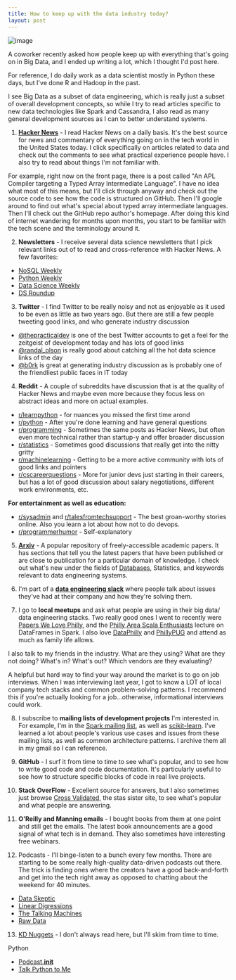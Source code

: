 ```yaml
---
title: How to keep up with the data industry today?  
layout: post
---
```


![image](https://raw.githubusercontent.com/veekaybee/veekaybee.github.io/master/images/bowl-glass-and-newspaper.jpg)


A coworker recently asked how people keep up with everything that's going on in Big Data, and I ended up writing a lot, which I thought I'd post here.  

For reference, I do daily work as a data scientist mostly in Python these days, but I've done R and Hadoop in the past. 

I see Big Data as a subset of data engineering, which is really just a subset of overall development concepts, so while I try to read articles specific to new data technologies like Spark and Cassandra, I also read as many general development sources as I can to better understand systems. 

1) **[Hacker News](https://news.ycombinator.com/)** - I read Hacker News on a daily basis. It's the best source for news and commentary of everything going on in the tech world in the United States today.  I click specifically on articles related to data and check out the comments to see what practical experience people have.  I also try to read about things I'm not familiar with. 

For example, right now on the front page, there is a post called "An APL Compiler targeting a Typed Array Intermediate Language". I have no idea what most of this means, but I'll click through anyway and check out the source code to see how the code is structured on GitHub. Then I'll google around to find out what's special about typed array intermediate languages. Then I'll check out the GitHub repo author's homepage. After doing this kind of internet wandering for months upon months, you start to be familiar with the tech scene and the terminology around it. 

2) **Newsletters** - I receive several data science newsletters that I pick relevant links out of to read and cross-reference with Hacker News. A few favorites: 

+ [NoSQL Weekly](http://www.nosqlweekly.com/)
+ [Python Weekly ](http://www.pythonweekly.com/)
+ [Data Science Weekly](http://datascienceweekly.org/)
+ [DS Roundup](https://rjmetrics.com/ds-roundup/)

3) **Twitter** - I find Twitter to be really noisy and not as enjoyable as it used to be even as little as two years ago. But there are still a few people tweeting good links, and who generate industry discussion

+ [@thepracticaldev](https://twitter.com/ThePracticalDev) is one of the best Twitter accounts to get a feel for the zeitgeist of development today and has lots of good links
+ [@randal_olson](https://twitter.com/randal_olson) is really good about catching all the hot data science links of the day 
+ [@b0rk](https://twitter.com/b0rk) is great at generating industry discussion as is probably one of the friendliest public faces in IT today 


4) **Reddit** - A couple of subreddits have discussion that is at the quality of Hacker News and maybe even more because they focus less on abstract ideas and more on actual examples. 

+ [r/learnpython](https://www.reddit.com/r/learnpython/) - for nuances you missed the first time arond
+ [r/python](https://www.reddit.com/r/Python/) - After you're done learning and have general questions
+ [r/programming](https://www.reddit.com/r/programming/) - Sometimes the same posts as Hacker News, but often even more technical rather than startup-y and offer broader discussion
+ [r/statistics](https://www.reddit.com/r/statistics/) - Sometimes good discussions that really get into the nitty gritty
+ [r/machinelearning](https://www.reddit.com/r/MachineLearning/) - Getting to be a more active community with lots of good links and pointers
+ [r/cscareerquestions](https://www.reddit.com/r/cscareerquestions/) - More for junior devs just starting in their careers, but has a lot of good discussion about salary negotiations, different work environments, etc. 

**For entertainment as well as education:**

+ [r/sysadmin](https://www.reddit.com/r/sysadmin/) and [r/talesfromtechsupport](https://www.reddit.com/r/talesfromtechsupport/) - The best groan-worthy stories online. Also you learn a lot about how not to do devops. 
+ [r/programmerhumor](https://www.reddit.com/r/ProgrammerHumor/) - Self-explanatory

5) [**Arxiv**](http://arxiv.org/) - A popular repository of freely-accessible academic papers. It has sections that tell you the latest papers that have been published or are close to publication for a particular domain of knowledge. I check out what's new under the fields of [Databases](http://arxiv.org/list/cs.DB/recent), Statistics, and keywords relevant to data engineering systems.  

6) I'm part of a **[data engineering slack](https://twitter.com/luckymethod/status/621930357873582080)** where people talk about issues they've had at their company and how they're solving them. 

7) I go to **local meetups** and ask what people are using in their big data/ data engineering stacks. Two really good ones I went to recently were [Papers We Love Philly](http://paperswelove.org/), and the [Philly Area Scala Enthusiasts](http://scala-phase.org/) lecture on DataFrames in Spark. I also love [DataPhilly](http://www.meetup.com/DataPhilly/) and [PhillyPUG](http://www.meetup.com/phillypug/) and attend as much as family life allows. 

I also talk to my friends in the industry. What are they using? What are they not doing? What's in? What's out? Which vendors are they evaluating? 

A helpful but hard way to find your way around the market is to go on job interviews. When I was interviewing last year, I got to know a LOT of local company tech stacks and common problem-solving patterns. I recommend this if you're actually looking for a job...otherwise, informational interviews could work. 

8) I subscribe to **mailing lists of development projects** I'm interested in. For example, I'm in the [Spark mailing list](http://spark.apache.org/community.html), as well as [scikit-learn](https://lists.sourceforge.net/lists/listinfo/scikit-learn-general). I've learned a lot about people's various use cases and issues from these mailing lists, as well as common architecture patterns. I archive them all in my gmail so I can reference. 

9) **GitHub** - I surf it from time to time to see what's popular, and to see how to write good code and code documentation. It's particularly useful to see how to structure specific blocks of code in real live projects. 

10) **Stack OverFlow** - Excellent source for answers, but I also sometimes just browse [Cross Validated](http://stats.stackexchange.com/), the stas sister site, to see what's popular and what people are answering. 

11) **O'Reilly and Manning emails** - I bought books from them at one point and still get the emails. The latest book announcements are a good signal of what tech is in demand. They also sometimes have interesting free webinars.  

12) Podcasts - I'll binge-listen to a bunch every few months. There are starting to be some really high-quality data-driven podcasts out there. The trick is finding ones where the creators have a good back-and-forth and get into the tech right away as opposed to chatting about the weekend for 40 minutes. 

+ [Data Skeptic](http://dataskeptic.com/)
+ [Linear Digressions](http://lineardigressions.com/)
+ [The Talking Machines](http://www.thetalkingmachines.com/)
+ [Raw Data](https://soundcloud.com/rawdatapodcast)

13) [KD Nuggets](http://www.kdnuggets.com/) - I don't always read here, but I'll skim from time to time. 

Python

+ [Podcast.__init__](http://podcastinit.com/)
+ [Talk Python to Me](https://talkpython.fm/)


